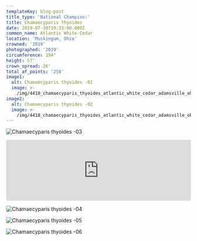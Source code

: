 ```yaml
---
templateKey: blog-post
title_type: 'National Champion:'
title: Chamaecyparis thyoides
date: 2019-07-30T19:33:00.000Z
common_name: Atlantic White-Cedar
location: 'Muskingum, Ohio'
crowned: '2019'
photographed: '2019'
circumference: 194"
height: 57'
crown_spread: 26'
total_af_points: '258'
image1:
  alt: Chamaecyparis thyoides -01
  image: >-
    /img/4418_chamaecyparis_thyoides_atlantic_white_cedar_adamsville_ohio_7_30_2019_american_forests_brian_kelley_base_2.jpg
image2:
  alt: Chamaecyparis thyoides -02
  image: >-
    /img/4418_chamaecyparis_thyoides_atlantic_white_cedar_adamsville_ohio_7_30_2019_american_forests_brian_kelley_full.jpg
---
```

![Chamaecyparis thyoides -03](/img/4418_chamaecyparis_thyoides_atlantic_white_cedar_adamsville_ohio_7_30_2019_american_forests_brian_kelley_base_1.jpg)

<iframe width="100%" height="166" scrolling="no" frameborder="no" allow="autoplay" src="https://w.soundcloud.com/player/?url=https%3A//api.soundcloud.com/tracks/684352853&color=%23ff5500&auto_play=false&hide_related=false&show_comments=true&show_user=true&show_reposts=false&show_teaser=true"></iframe>

![Chamaecyparis thyoides -04](/img/4418_chamaecyparis_thyoides_atlantic_white_cedar_adamsville_ohio_7_30_2019_american_forests_brian_kelley_full_with_church.jpg)

![Chamaecyparis thyoides -05](/img/4418_chamaecyparis_thyoides_atlantic_white_cedar_adamsville_ohio_7_30_2019_american_forests_brian_kelley_leaf_sample.jpg)

![Chamaecyparis thyoides -06](/img/4418_chamaecyparis_thyoides_atlantic_white_cedar_adamsville_ohio_7_30_2019_american_forests_brian_kelley_scale.jpg)
